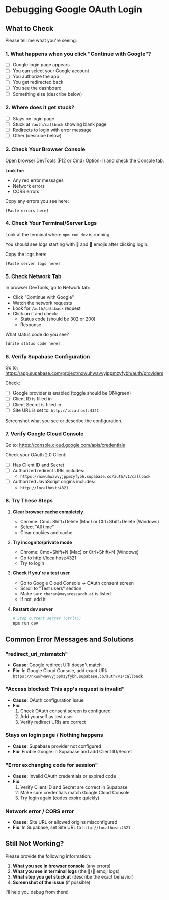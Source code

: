 # Debugging Google OAuth Login

## What to Check

Please tell me what you're seeing:

### 1. **What happens when you click "Continue with Google"?**
   - [ ] Google login page appears
   - [ ] You can select your Google account
   - [ ] You authorize the app
   - [ ] You get redirected back
   - [ ] You see the dashboard
   - [ ] Something else (describe below)

### 2. **Where does it get stuck?**
   - [ ] Stays on login page
   - [ ] Stuck at `/auth/callback` showing blank page
   - [ ] Redirects to login with error message
   - [ ] Other (describe below)

### 3. **Check Your Browser Console**
   Open browser DevTools (F12 or Cmd+Option+I) and check the Console tab.
   
   **Look for:**
   - Any red error messages
   - Network errors
   - CORS errors
   
   Copy any errors you see here:
   ```
   [Paste errors here]
   ```

### 4. **Check Your Terminal/Server Logs**
   Look at the terminal where `npm run dev` is running.
   
   You should see logs starting with 🔵 and 🔴 emojis after clicking login.
   
   Copy the logs here:
   ```
   [Paste server logs here]
   ```

### 5. **Check Network Tab**
   In browser DevTools, go to Network tab:
   - Click "Continue with Google"
   - Watch the network requests
   - Look for `/auth/callback` request
   - Click on it and check:
     - Status code (should be 302 or 200)
     - Response
   
   What status code do you see?
   ```
   [Write status code here]
   ```

### 6. **Verify Supabase Configuration**

   Go to: https://app.supabase.com/project/nxwuhwavvyjppmzyfybh/auth/providers
   
   Check:
   - [ ] Google provider is enabled (toggle should be ON/green)
   - [ ] Client ID is filled in
   - [ ] Client Secret is filled in
   - [ ] Site URL is set to: `http://localhost:4321`
   
   Screenshot what you see or describe the configuration.

### 7. **Verify Google Cloud Console**

   Go to: https://console.cloud.google.com/apis/credentials
   
   Check your OAuth 2.0 Client:
   - [ ] Has Client ID and Secret
   - [ ] Authorized redirect URIs includes: 
     - `https://nxwuhwavvyjppmzyfybh.supabase.co/auth/v1/callback`
   - [ ] Authorized JavaScript origins includes:
     - `http://localhost:4321`

### 8. **Try These Steps**

   1. **Clear browser cache completely**
      - Chrome: Cmd+Shift+Delete (Mac) or Ctrl+Shift+Delete (Windows)
      - Select "All time"
      - Clear cookies and cache

   2. **Try incognito/private mode**
      - Chrome: Cmd+Shift+N (Mac) or Ctrl+Shift+N (Windows)
      - Go to http://localhost:4321
      - Try to login

   3. **Check if you're a test user**
      - Go to Google Cloud Console → OAuth consent screen
      - Scroll to "Test users" section
      - Make sure `charan@mayaresearch.ai` is listed
      - If not, add it

   4. **Restart dev server**
      ```bash
      # Stop current server (Ctrl+C)
      npm run dev
      ```

## Common Error Messages and Solutions

### "redirect_uri_mismatch"
- **Cause**: Google redirect URI doesn't match
- **Fix**: In Google Cloud Console, add exact URI:
  `https://nxwuhwavvyjppmzyfybh.supabase.co/auth/v1/callback`

### "Access blocked: This app's request is invalid"
- **Cause**: OAuth configuration issue
- **Fix**: 
  1. Check OAuth consent screen is configured
  2. Add yourself as test user
  3. Verify redirect URIs are correct

### Stays on login page / Nothing happens
- **Cause**: Supabase provider not configured
- **Fix**: Enable Google in Supabase and add Client ID/Secret

### "Error exchanging code for session"
- **Cause**: Invalid OAuth credentials or expired code
- **Fix**: 
  1. Verify Client ID and Secret are correct in Supabase
  2. Make sure credentials match Google Cloud Console
  3. Try login again (codes expire quickly)

### Network error / CORS error
- **Cause**: Site URL or allowed origins misconfigured
- **Fix**: In Supabase, set Site URL to `http://localhost:4321`

## Still Not Working?

Please provide the following information:

1. **What you see in browser console** (any errors)
2. **What you see in terminal logs** (the 🔵/🔴 emoji logs)
3. **What step you get stuck at** (describe the exact behavior)
4. **Screenshot of the issue** (if possible)

I'll help you debug from there!

